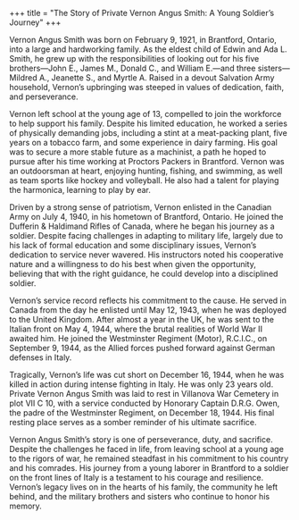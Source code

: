 +++
title = "The Story of Private Vernon Angus Smith: A Young Soldier’s Journey"
+++


Vernon Angus Smith was born on February 9, 1921, in Brantford, Ontario, into a large and hardworking family. As the eldest child of Edwin and Ada L. Smith, he grew up with the responsibilities of looking out for his five brothers—John E., James M., Donald C., and William E.—and three sisters—Mildred A., Jeanette S., and Myrtle A. Raised in a devout Salvation Army household, Vernon’s upbringing was steeped in values of dedication, faith, and perseverance.

Vernon left school at the young age of 13, compelled to join the workforce to help support his family. Despite his limited education, he worked a series of physically demanding jobs, including a stint at a meat-packing plant, five years on a tobacco farm, and some experience in dairy farming. His goal was to secure a more stable future as a machinist, a path he hoped to pursue after his time working at Proctors Packers in Brantford. Vernon was an outdoorsman at heart, enjoying hunting, fishing, and swimming, as well as team sports like hockey and volleyball. He also had a talent for playing the harmonica, learning to play by ear.

Driven by a strong sense of patriotism, Vernon enlisted in the Canadian Army on July 4, 1940, in his hometown of Brantford, Ontario. He joined the Dufferin & Haldimand Rifles of Canada, where he began his journey as a soldier. Despite facing challenges in adapting to military life, largely due to his lack of formal education and some disciplinary issues, Vernon’s dedication to service never wavered. His instructors noted his cooperative nature and a willingness to do his best when given the opportunity, believing that with the right guidance, he could develop into a disciplined soldier.

Vernon’s service record reflects his commitment to the cause. He served in Canada from the day he enlisted until May 12, 1943, when he was deployed to the United Kingdom. After almost a year in the UK, he was sent to the Italian front on May 4, 1944, where the brutal realities of World War II awaited him. He joined the Westminster Regiment (Motor), R.C.I.C., on September 9, 1944, as the Allied forces pushed forward against German defenses in Italy.

Tragically, Vernon’s life was cut short on December 16, 1944, when he was killed in action during intense fighting in Italy. He was only 23 years old. Private Vernon Angus Smith was laid to rest in Villanova War Cemetery in plot VII C 10, with a service conducted by Honorary Captain D.R.G. Owen, the padre of the Westminster Regiment, on December 18, 1944. His final resting place serves as a somber reminder of his ultimate sacrifice.

Vernon Angus Smith’s story is one of perseverance, duty, and sacrifice. Despite the challenges he faced in life, from leaving school at a young age to the rigors of war, he remained steadfast in his commitment to his country and his comrades. His journey from a young laborer in Brantford to a soldier on the front lines of Italy is a testament to his courage and resilience. Vernon’s legacy lives on in the hearts of his family, the community he left behind, and the military brothers and sisters who continue to honor his memory.
